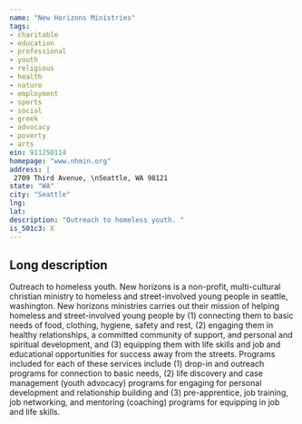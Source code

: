 ```yaml
---
name: "New Horizons Ministries"
tags:
- charitable
- education
- professional
- youth
- religious
- health
- nature
- employment
- sports
- social
- greek
- advocacy
- poverty
- arts
ein: 911250114
homepage: "www.nhmin.org"
address: |
 2709 Third Avenue, \nSeattle, WA 98121
state: "WA"
city: "Seattle"
lng: 
lat: 
description: "Outreach to homeless youth. "
is_501c3: X
---
```


## Long description

Outreach to homeless youth. New horizons is a non-profit, multi-cultural christian ministry to homeless and street-involved young people in seattle, washington. New horizons ministries carries out their mission of helping homeless and street-involved young people by (1) connecting them to basic needs of food, clothing, hygiene, safety and rest, (2) engaging them in healthy relationships, a committed community of support, and personal and spiritual development, and (3) equipping them with life skills and job and educational opportunities for success away from the streets. Programs included for each of these services include (1) drop-in and outreach programs for connection to basic needs, (2) life discovery and case management (youth advocacy) programs for engaging for personal development and relationship building and (3) pre-apprentice, job training, job networking, and mentoring (coaching) programs for equipping in job and life skills. 
